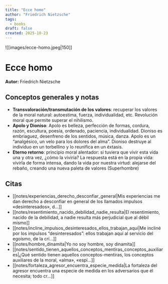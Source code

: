 ```yaml
---
title: "Ecce homo"
author: "Friedrich Nietzsche"
tags:
  - books
draft: false
created: 2025-10-23
---
```


![[images/ecce-homo.jpeg|150]]


# Ecce homo

**Autor:** Friedrich Nietzsche


## Conceptos generales y notas

- **Transvaloración/transmutación de los valores**: recuperar los valores de la moral natural: autoestima, fuerza, individualidad, etc. Revolución moral que permite superar el nihilismo.
- **Apolo y Dioniso**: Apolo es belleza, perfección de formas, cordura, razón, escultura, poesía, ordenado, paciencia, individualidad. Dioniso es embriaguez, desenfreno de los sentidos, música, danza. Apolo es un “analgésico, un velo para los dolores del alma”. Dioniso destruye al individuo en un torbellino y lo reunifica en un éxtasis.
- **Eterno retorno**: principio moral alentador: si tuviera que vivir esta vida una y otra vez, ¿cómo la viviría? La respuesta está en la propia vida: vivirla de forma intensa, dando la vida por nuestra virtud: alejarse del rebaño, creando una nueva paleta de valores (Superhombre)


## Citas
- [[notes/experiencias_derecho_desconfiar_general|Mis experiencias me dan derecho a desconfiar en general de los llamados impulsos «desinteresados», d...]]
- [[notes/resentimiento_nacido_debilidad_nadie_resulta|El resentimiento, nacido de la debilidad, a nadie resulta más perjudicial que al débil mismo]]
- [[notes/incline_impulsos_desinteresados_ellos_trabajan_aqui|Me incliné por los impulsos “desinteresados”: ellos trabajan aquí al servicio del egoísmo, de la crí...]]
- [[notes/hombre_dinamita|Yo no soy hombre, soy dinamita]]
- [[notes/sentido_tienen_aquellos_conceptos_mentiras_conceptos_auxiliares|¿Qué sentido tienen aquellos conceptos-mentiras, los conceptos auxiliares
de la moral, «alma», «espí...]]
- [[notes/fortaleza_agresor_encuentra_especie_medida|La fortaleza del agresor encuentra una especie de medida en los adversarios que él necesita; todo cr...]]
